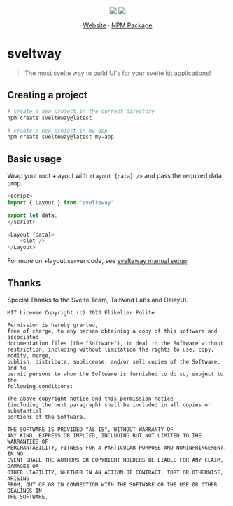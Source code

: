 <p align="center">
<img src="https://badgen.net/badge/license/MIT/blue" />
<img src="https://badgen.net/npm/v/svelteway" />
</p>
<p align="center">
<a href="https://svelteway.vercel.app">Website</a> · <a href="https://npmjs.com/package/svelteway">NPM Package</a>
</p>

# sveltway

> The most svelte way to build UI's for your svelte kit applications!

## Creating a project

```bash
# create a new project in the current directory
npm create svelteway@latest

# create a new project in my-app
npm create svelteway@latest my-app
```

## Basic usage

Wrap your root +layout with `<Layout {data} />` and pass the required data prop.

```js
<script>
import { Layout } from 'svelteway'

export let data;
</script>

<Layout {data}>
    <slot />
</Layout>
```

For more on +layout.server code, see [svelteway manual setup](https://svelteway.vercel.app/installation).

## Thanks

Special Thanks to the Svelte Team, Tailwind Labs and DaisyUI.

```
MIT License Copyright (c) 2023 Elikelier Polite

Permission is hereby granted,
free of charge, to any person obtaining a copy of this software and associated
documentation files (the "Software"), to deal in the Software without
restriction, including without limitation the rights to use, copy, modify, merge,
publish, distribute, sublicense, and/or sell copies of the Software, and to
permit persons to whom the Software is furnished to do so, subject to the
following conditions:

The above copyright notice and this permission notice
(including the next paragraph) shall be included in all copies or substantial
portions of the Software.

THE SOFTWARE IS PROVIDED "AS IS", WITHOUT WARRANTY OF
ANY KIND, EXPRESS OR IMPLIED, INCLUDING BUT NOT LIMITED TO THE WARRANTIES OF
MERCHANTABILITY, FITNESS FOR A PARTICULAR PURPOSE AND NONINFRINGEMENT. IN NO
EVENT SHALL THE AUTHORS OR COPYRIGHT HOLDERS BE LIABLE FOR ANY CLAIM, DAMAGES OR
OTHER LIABILITY, WHETHER IN AN ACTION OF CONTRACT, TORT OR OTHERWISE, ARISING
FROM, OUT OF OR IN CONNECTION WITH THE SOFTWARE OR THE USE OR OTHER DEALINGS IN
THE SOFTWARE.
```
